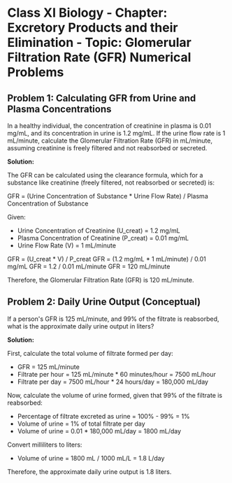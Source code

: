 # Class XI Biology - Chapter: Excretory Products and their Elimination - Topic: Glomerular Filtration Rate (GFR) Numerical Problems

## Problem 1: Calculating GFR from Urine and Plasma Concentrations

In a healthy individual, the concentration of creatinine in plasma is 0.01 mg/mL, and its concentration in urine is 1.2 mg/mL. If the urine flow rate is 1 mL/minute, calculate the Glomerular Filtration Rate (GFR) in mL/minute, assuming creatinine is freely filtered and not reabsorbed or secreted.

**Solution:**

The GFR can be calculated using the clearance formula, which for a substance like creatinine (freely filtered, not reabsorbed or secreted) is:

GFR = (Urine Concentration of Substance * Urine Flow Rate) / Plasma Concentration of Substance

Given:
*   Urine Concentration of Creatinine (U_creat) = 1.2 mg/mL
*   Plasma Concentration of Creatinine (P_creat) = 0.01 mg/mL
*   Urine Flow Rate (V) = 1 mL/minute

GFR = (U_creat * V) / P_creat
GFR = (1.2 mg/mL * 1 mL/minute) / 0.01 mg/mL
GFR = 1.2 / 0.01 mL/minute
GFR = 120 mL/minute

Therefore, the Glomerular Filtration Rate (GFR) is 120 mL/minute.

## Problem 2: Daily Urine Output (Conceptual)

If a person's GFR is 125 mL/minute, and 99% of the filtrate is reabsorbed, what is the approximate daily urine output in liters?

**Solution:**

First, calculate the total volume of filtrate formed per day:

*   GFR = 125 mL/minute
*   Filtrate per hour = 125 mL/minute * 60 minutes/hour = 7500 mL/hour
*   Filtrate per day = 7500 mL/hour * 24 hours/day = 180,000 mL/day

Now, calculate the volume of urine formed, given that 99% of the filtrate is reabsorbed:

*   Percentage of filtrate excreted as urine = 100% - 99% = 1%
*   Volume of urine = 1% of total filtrate per day
*   Volume of urine = 0.01 * 180,000 mL/day = 1800 mL/day

Convert milliliters to liters:
*   Volume of urine = 1800 mL / 1000 mL/L = 1.8 L/day

Therefore, the approximate daily urine output is 1.8 liters.